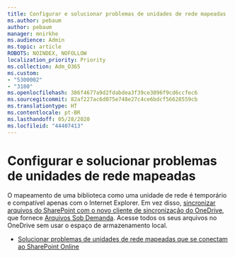 ```yaml
---
title: Configurar e solucionar problemas de unidades de rede mapeadas
ms.author: pebaum
author: pebaum
manager: mnirkhe
ms.audience: Admin
ms.topic: article
ROBOTS: NOINDEX, NOFOLLOW
localization_priority: Priority
ms.collection: Adm_O365
ms.custom:
- "5300002"
- "3180"
ms.openlocfilehash: 386f4677a9d2fdabdea3f39ce3096f9cd6ccfec6
ms.sourcegitcommit: 82af227ac6d075e748e27c4ce6bdcf56628559cb
ms.translationtype: HT
ms.contentlocale: pt-BR
ms.lasthandoff: 05/28/2020
ms.locfileid: "44407413"
---
```

# <a name="configure-and-troubleshoot-mapped-network-drives"></a>Configurar e solucionar problemas de unidades de rede mapeadas

O mapeamento de uma biblioteca como uma unidade de rede é temporário e compatível apenas com o Internet Explorer. Em vez disso, [sincronizar arquivos do SharePoint com o novo cliente de sincronização do OneDrive](https://support.office.com/article/6de9ede8-5b6e-4503-80b2-6190f3354a88), que fornece [Arquivos Sob Demanda](https://support.office.com/article/0e6860d3-d9f3-4971-b321-7092438fb38e). Acesse todos os seus arquivos no OneDrive sem usar o espaço de armazenamento local.

- [Solucionar problemas de unidades de rede mapeadas que se conectam ao SharePoint Online](https://docs.microsoft.com/sharepoint/support/administration/troubleshoot-mapped-network-drives)
